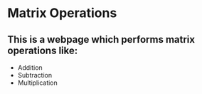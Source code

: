 # Matrix Operations

## This is a webpage which performs matrix operations like:
* Addition
* Subtraction
* Multiplication
